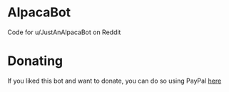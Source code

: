 # AlpacaBot
Code for u/JustAnAlpacaBot on Reddit

# Donating
If you liked this bot and want to donate, you can do so using PayPal [here](https://www.paypal.me/csoham358)
